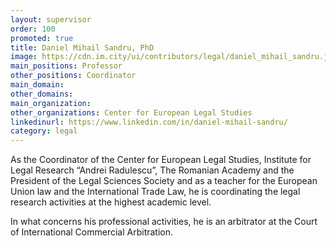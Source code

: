 ```yaml
---
layout: supervisor
order: 100
promoted: true
title: Daniel Mihail Sandru, PhD
image: https://cdn.im.city/ui/contributors/legal/daniel_mihail_sandru.jpg
main_positions: Professor 
other_positions: Coordinator
main_domain:
other_domains:
main_organization:
other_organizations: Center for European Legal Studies
linkedinurl: https://www.linkedin.com/in/daniel-mihail-sandru/
category: legal
---
```

As the Coordinator of the Center for European Legal Studies, Institute for Legal Research “Andrei Radulescu”, The Romanian Academy and the President of the Legal Sciences Society and as a teacher for the European Union law and the International Trade Law, he is coordinating the legal research activities at the highest academic level.

In what concerns his professional activities, he is an arbitrator at the Court of International Commercial Arbitration.

